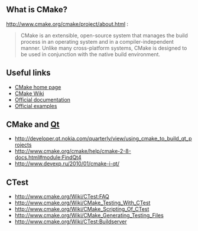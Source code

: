 ## What is CMake? ##
http://www.cmake.org/cmake/project/about.html :
> CMake is an extensible, open-source system that manages the build process in an operating system and in a compiler-independent manner. Unlike many cross-platform systems, CMake is designed to be used in conjunction with the native build environment.

## Useful links ##
  * [CMake home page](http://www.cmake.org/cmake/project/about.html)
  * [CMake Wiki](http://www.cmake.org/Wiki/CMake)
  * [Official documentation](http://www.cmake.org/cmake/help/documentation.html)
  * [Official examples](http://www.cmake.org/cmake/help/examples.html)

## CMake and [Qt](Qt.md) ##
  * http://developer.qt.nokia.com/quarterly/view/using_cmake_to_build_qt_projects
  * http://www.cmake.org/cmake/help/cmake-2-8-docs.html#module:FindQt4
  * http://www.devexp.ru/2010/01/cmake-i-qt/

## CTest ##
  * http://www.cmake.org/Wiki/CTest:FAQ
  * http://www.cmake.org/Wiki/CMake_Testing_With_CTest
  * http://www.cmake.org/Wiki/CMake_Scripting_Of_CTest
  * http://www.cmake.org/Wiki/CMake_Generating_Testing_Files
  * http://www.cmake.org/Wiki/CTest:Buildserver